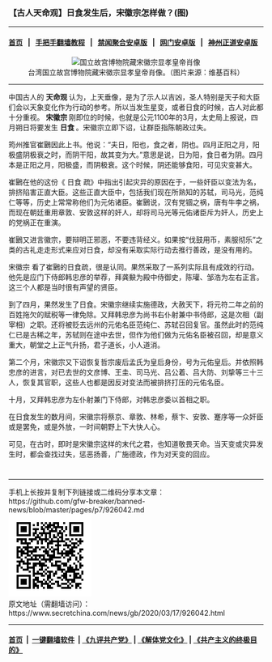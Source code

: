 ### 【古人天命观】日食发生后，宋徽宗怎样做？(图)
------------------------

#### [首页](https://github.com/gfw-breaker/banned-news/blob/master/README.md) &nbsp;&nbsp;|&nbsp;&nbsp; [手把手翻墙教程](https://github.com/gfw-breaker/guides/wiki) &nbsp;&nbsp;|&nbsp;&nbsp; [禁闻聚合安卓版](https://github.com/gfw-breaker/bn-android) &nbsp;&nbsp;|&nbsp;&nbsp; [网门安卓版](https://github.com/oGate2/oGate) &nbsp;&nbsp;|&nbsp;&nbsp; [神州正道安卓版](https://github.com/SzzdOgate/update) 



<div class="article_right" style="fone-color:#000">
 <p style="text-align:center">
  <img alt="国立故宫博物院藏宋徽宗显孝皇帝肖像" src="//img3.secretchina.com/pic/2020/3-7/p2642391a887779964-ss.jpg" style="height:337px; width:600px"/>
  <br>
   台湾国立故宫博物院藏宋徽宗显孝皇帝肖像。（图片来源：维基百科）
   <span id="hideid" name="hideid" style="color:red;display:none;">
    <span href="https://www.secretchina.com">
    </span>
   </span>
  </br>
 </p>
 <div id="txt-mid1-t21-2017">
  

---


  </div>
 </div>
 <p>
  中国古人的
  <strong>
   <span href="https://www.secretchina.com/news/gb/tag/天命观" target="_blank">
    天命观
   </span>
  </strong>
  认为，上天垂像，是为了示人以吉凶，圣人特别是天子和大臣们会以天象变化作为行动的参考。所以当发生星变，或者日食的时候，古人对此都十分重视。
  <strong>
   宋徽宗
  </strong>
  刚即位的时候，也就是公元1100年的3月，太史局上报说，四月朔日将要发生
  <strong>
   日食
  </strong>
  。宋徽宗立即下诏，让群臣指陈朝政过失。
  <span id="hideid" name="hideid" style="color:red;display:none;">
   <span href="https://www.secretchina.com">
   </span>
  </span>
 </p>
 <p>
  筠州推官崔鶠因此上书。他说：“夫日，阳也，食之者，阴也。四月正阳之月，阳极盛阴极衰之时，而阴干阳，故其变为大。”意思是说，日为阳，食日者为阴。四月本是正阳之月，阳极盛，而阴极衰。这个时候，阴还能够食阳，可见灾变甚大。
 </p>
 <p>
  崔鶠在他的这份《
  <span href="https://www.secretchina.com/news/gb/tag/日食" target="_blank">
   日食
  </span>
  疏》中指出引起灾异的原因在于，一些奸臣以变法为名，排挤陷害正直大臣。这些正直大臣中，包括我们现在所熟知的苏轼，司马光，范纯仁等等，历史上常常称他们为元佑诸臣。崔鶠说，汉有党锢之祸，唐有牛李之祸，而现在朝廷重用章敦、安敦这样的奸人，却将司马光等元佑诸臣斥为奸人，历史上的党祸正在重演。
 </p>
 <p>
  崔鶠又进言徽宗，要辩明正邪恶，不要违背经义。如果按“伐鼓用币，素服彻乐”之类的古礼走走形式来应对日食，却没有采取实际行动去推行善政，是没有用的。
 </p>
 <p>
  <span href="https://www.secretchina.com/news/gb/tag/宋徽宗" target="_blank">
   宋徽宗
  </span>
  看了崔鶠的日食疏，很是认同。果然采取了一系列实际且有成效的行动。他先是应门下侍郎韩忠彦的举荐，拜龚𡙇为殿中侍御史，陈瓘、邹浩为左右正言。这三个人都是当时很有声望的贤臣。
 </p>
 <p>
  到了四月，果然发生了日食。宋徽宗继续实施德政，大赦天下，将元符二年之前的百姓拖欠的赋税等一律免除。又拜韩忠彦为尚书右仆射兼中书侍郎，这是次相（副宰相）之职。还将被贬去远州的元佑名臣范纯仁、苏轼召回复官。虽然此时的范纯仁已是古稀之年，苏轼则在途中去世，但作为他们做为元佑名臣被召回，却是意义重大，朝堂之上正气升扬，君子道长，小人道消。
 </p>
 <p>
  第二个月，宋徽宗又下诏恢复哲宗废后孟氏为皇后身份，号为元佑皇后。并依照韩忠彦的进言，对已去世的文彦博、王圭、司马光、吕公着、吕大防、刘挚等三十三人，恢复其官职，这些人也都是因反对变法而被排挤打压的元佑名臣。
 </p>
 <p>
  十月，又拜韩忠彦为左仆射兼门下侍郎，对韩忠彦委以首相之职。
 </p>
 <p>
  在日食发生的数月间，宋徽宗将蔡京、章敦、林希，蔡卞、安敦、蹇序等一众奸臣或是罢免，或是外放，一时间朝野上下大快人心。
 </p>
 <p>
  可见，在古时，即时是宋徽宗这样的末代之君，也知道敬畏天命。当天变或灾异发生时，都会查找过失，惩恶扬善，广施德政，作为对天变的回应。
  <center>
   <div>
    <div id="txt-mid2-t22-2017" style="display: block;  max-height: 351px;  overflow: hidden;">
     <div id="SC-21xxx">
     </div>
     <ins class="adsbygoogle" data-ad-client="ca-pub-1276641434651360" data-ad-format="auto" data-ad-slot="4301710469" data-full-width-responsive="true" style="display:block">
     </ins>
    </div>
   </div>
  </center>
  <div style="padding-top:12px;">
  </div>
 </p>
</div>

<hr/>
手机上长按并复制下列链接或二维码分享本文章：<br/>
https://github.com/gfw-breaker/banned-news/blob/master/pages/p7/926042.md <br/>
<a href='https://github.com/gfw-breaker/banned-news/blob/master/pages/p7/926042.md'><img src='https://github.com/gfw-breaker/banned-news/blob/master/pages/p7/926042.md.png'/></a> <br/>
原文地址（需翻墙访问）：https://www.secretchina.com/news/gb/2020/03/17/926042.html


------------------------
#### [首页](https://github.com/gfw-breaker/banned-news/blob/master/README.md) &nbsp;|&nbsp; [一键翻墙软件](https://github.com/gfw-breaker/nogfw/blob/master/README.md) &nbsp;| [《九评共产党》](https://github.com/gfw-breaker/9ping.md/blob/master/README.md#九评之一评共产党是什么) | [《解体党文化》](https://github.com/gfw-breaker/jtdwh.md/blob/master/README.md) | [《共产主义的终极目的》](https://github.com/gfw-breaker/gczydzjmd.md/blob/master/README.md)


<img src='http://gfw-breaker.win/banned-news/pages/p7/926042.md' width='0px' height='0px'/>